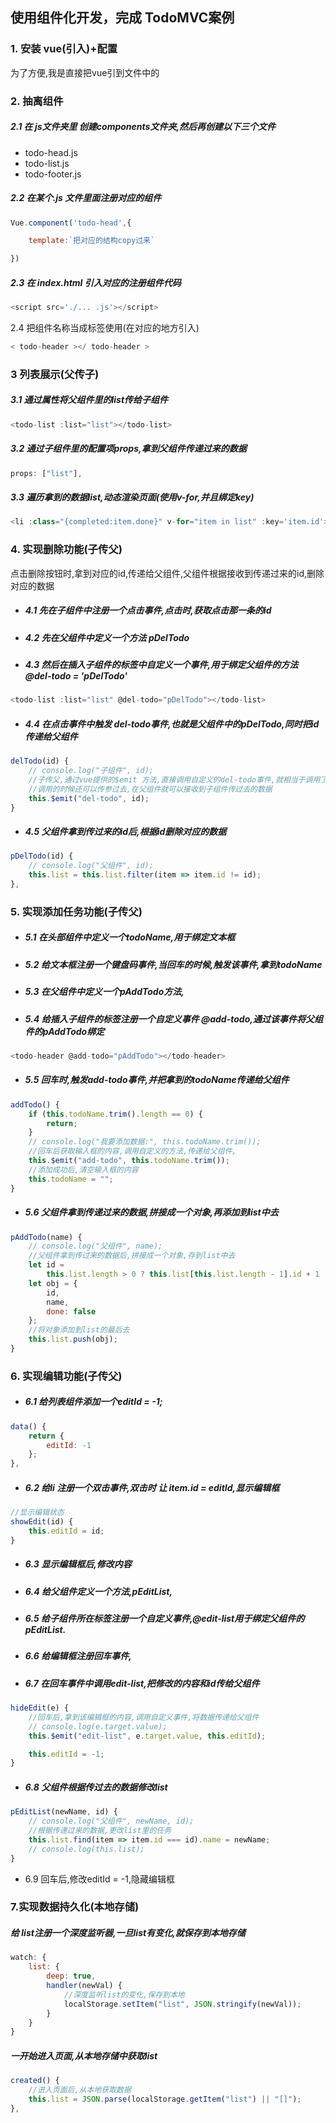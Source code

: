 ## 使用组件化开发，完成 TodoMVC案例

### 1. 安装 vue(引入)+配置

为了方便,我是直接把vue引到文件中的

### 2. 抽离组件

##### 2.1 在 js文件夹里 创建components文件夹,然后再创建以下三个文件

- todo-head.js
- todo-list.js
- todo-footer.js

##### 2.2 在某个.js 文件里面注册对应的组件

```js
Vue.component('todo-head',{

	template:`把对应的结构copy过来`

})
```

##### 2.3 在 index.html 引入对应的注册组件代码

```js
<script src='./... .js'></script>
```

2.4 把组件名称当成标签使用(在对应的地方引入)

```js
< todo-header ></ todo-header >
```



### 3 列表展示(父传子)

#####  3.1 通过属性将父组件里的list传给子组件

```js
<todo-list :list="list"></todo-list>
```

#####  3.2 通过子组件里的配置项props,拿到父组件传递过来的数据

```js
props: ["list"],
```
#####  3.3 遍历拿到的数据list,动态渲染页面(使用v-for,并且绑定key)

```js
<li :class="{completed:item.done}" v-for="item in list" :key='item.id'>
```


### 4. 实现删除功能(子传父)

点击删除按钮时,拿到对应的id,传递给父组件,父组件根据接收到传递过来的id,删除对应的数据

- ##### 4.1 先在子组件中注册一个点击事件,点击时,获取点击那一条的id
- ##### 4.2 先在父组件中定义一个方法 pDelTodo
- ##### 4.3 然后在插入子组件的标签中自定义一个事件,用于绑定父组件的方法 @del-todo = 'pDelTodo'

```js
<todo-list :list="list" @del-todo="pDelTodo"></todo-list>
```

- ##### 4.4 在点击事件中触发 del-todo事件,也就是父组件中的pDelTodo,同时把id传递给父组件

```js
delTodo(id) {
    // console.log("子组件", id);
    //子传父,通过vue提供的$emit 方法,直接调用自定义的del-todo事件,就相当于调用了父组件的方法;
    //调用的时候还可以传参过去,在父组件就可以接收到子组件传过去的数据
    this.$emit("del-todo", id);
}
```

- ##### 4.5 父组件拿到传过来的id后,根据id删除对应的数据

```js
pDelTodo(id) {
    // console.log("父组件", id);
    this.list = this.list.filter(item => item.id != id);
},
```


### 5. 实现添加任务功能(子传父)

- ##### 5.1 在头部组件中定义一个todoName,用于绑定文本框
- ##### 5.2 给文本框注册一个键盘码事件,当回车的时候,触发该事件,拿到todoName
- ##### 5.3 在父组件中定义一个pAddTodo方法,
- ##### 5.4 给插入子组件的标签注册一个自定义事件 @add-todo,通过该事件将父组件的pAddTodo绑定

```js
<todo-header @add-todo="pAddTodo"></todo-header>
```

- ##### 5.5 回车时,触发add-todo事件,并把拿到的todoName传递给父组件

```js
addTodo() {
    if (this.todoName.trim().length == 0) {
        return;
    }
    // console.log("我要添加数据:", this.todoName.trim());
    //回车后获取输入框的内容,调用自定义的方法,传递给父组件,
    this.$emit("add-todo", this.todoName.trim());
    //添加成功后,清空输入框的内容
    this.todoName = "";
}
```

- ##### 5.6 父组件拿到传递过来的数据,拼接成一个对象,再添加到list中去

```js
pAddTodo(name) {
    // console.log("父组件", name);
    //父组件拿到传过来的数据后,拼接成一个对象,存到list中去
    let id =
        this.list.length > 0 ? this.list[this.list.length - 1].id + 1 : 1;
    let obj = {
        id,
        name,
        done: false
    };
    //将对象添加到list的最后去
    this.list.push(obj);
}
```
### 6. 实现编辑功能(子传父)

- ##### 6.1 给列表组件添加一个editId = -1;

```js
data() {
	return {
		editId: -1
	};
},
```

- ##### 6.2 给li 注册一个双击事件,双击时 让 item.id = editId,显示编辑框

```js
//显示编辑状态
showEdit(id) {
    this.editId = id;
}
```

- ##### 6.3 显示编辑框后,修改内容
- ##### 6.4 给父组件定义一个方法,pEditList,

- ##### 6.5 给子组件所在标签注册一个自定义事件,@edit-list用于绑定父组件的pEditList.
- ##### 6.6 给编辑框注册回车事件,
- ##### 6.7 在回车事件中调用edit-list,把修改的内容和id传给父组件

```js
hideEdit(e) {
    //回车后,拿到该编辑框的内容,调用自定义事件,将数据传递给父组件
    // console.log(e.target.value);
    this.$emit("edit-list", e.target.value, this.editId);

    this.editId = -1;
}
```

- ##### 6.8 父组件根据传过去的数据修改list

```js
pEditList(newName, id) {
    // console.log("父组件", newName, id);
    //根据传递过来的数据,更改list里的任务
    this.list.find(item => item.id === id).name = newName;
    // console.log(this.list);
}
```

- 6.9 回车后,修改editId = -1,隐藏编辑框

### 7.实现数据持久化(本地存储)

##### 给 list注册一个深度监听器,一旦list有变化,就保存到本地存储

```js
watch: {
    list: {
        deep: true,
        handler(newVal) {
            //深度监听list的变化,保存到本地
            localStorage.setItem("list", JSON.stringify(newVal));
        }
    }
}
```

##### 一开始进入页面,从本地存储中获取list

```js
created() {
    //进入页面后,从本地获取数据
    this.list = JSON.parse(localStorage.getItem("list") || "[]");
},
```